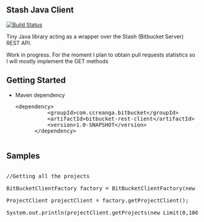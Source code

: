 Stash Java Client
-------------------------------

[![Build Status](https://travis-ci.org/cornelcreanga/bitbucket-rest-client.svg)](https://travis-ci.org/cornelcreanga/bitbucket-rest-client)

Tiny Java library acting as a wrapper over the Stash (Bitbucket Server) REST API.
 
Work in progress. For the moment I plan to obtain pull requests statistics so I will mostly implement the GET methods

Getting Started
---------------

* Maven dependency
	<pre>&lt;dependency>
    		&lt;groupId>com.ccreanga.bitbucket&lt;/groupId>
    		&lt;artifactId>bitbucket-rest-client&lt;/artifactId>
    		&lt;version>1.0-SNAPSHOT&lt;/version>
		&lt;/dependency>
	</pre>

Samples
-------

<pre>

//Getting all the projects

BitBucketClientFactory factory = BitBucketClientFactory(new URL(bitBucketUrl),new BitBucketCredentials(bitBucketUser,bitBucketPassword));

ProjectClient projectClient = factory.getProjectClient();

System.out.println(projectClient.getProjects(new Limit(0,100));

</pre>